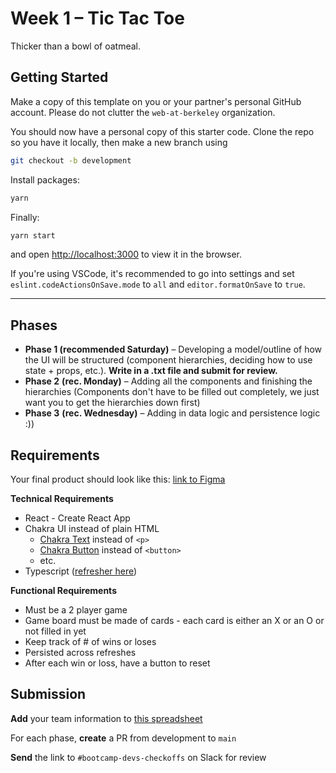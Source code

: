 # Week 1 – Tic Tac Toe

Thicker than a bowl of oatmeal.

## Getting Started

Make a copy of this template on you or your partner's personal GitHub account. Please do not clutter the `web-at-berkeley` organization.

You should now have a personal copy of this starter code. Clone the repo so you have it locally, then make a new branch using

```sh
git checkout -b development
```

Install packages:

```sh
yarn
```

Finally:

```sh
yarn start
```

and open [http://localhost:3000](http://localhost:3000) to view it in the browser.

If you're using VSCode, it's recommended to go into settings and set `eslint.codeActionsOnSave.mode` to `all` and `editor.formatOnSave` to `true`.

---

## Phases

- **Phase 1 (recommended Saturday)** – Developing a model/outline of how the UI will be structured (component hierarchies, deciding how to use state + props, etc.). **Write in a .txt file and submit for review.**
- **Phase 2** **(rec. Monday)** – Adding all the components and finishing the hierarchies (Components don't have to be filled out completely, we just want you to get the hierarchies down first)
- **Phase 3** **(rec. Wednesday)** – Adding in data logic and persistence logic :))

## **Requirements**

Your final product should look like this: [link to Figma](https://www.figma.com/file/BX1RYUilFGySN1A81M32e3/Designs?node-id=0%3A1)

**Technical Requirements**

- React - Create React App
- Chakra UI instead of plain HTML
  - [Chakra Text](https://chakra-ui.com/docs/typography/text) instead of `<p>`
  - [Chakra Button](https://chakra-ui.com/docs/form/button) instead of `<button>`
  - etc.
- Typescript ([refresher here](https://www.youtube.com/watch?v=ahCwqrYpIuM&ab_channel=Fireship))

**Functional Requirements**

- Must be a 2 player game
- Game board must be made of cards - each card is either an X or an O or not filled in yet
- Keep track of # of wins or loses
- Persisted across refreshes
- After each win or loss, have a button to reset

## Submission

**Add** your team information to [this spreadsheet](https://docs.google.com/spreadsheets/d/1dXsNPQxYvZUX6gAXzCfX8q1HVj6jUGKO1bn1RNyhZsI/edit?usp=sharing)

For each phase, **create** a PR from development to `main`

**Send** the link to `#bootcamp-devs-checkoffs` on Slack for review
